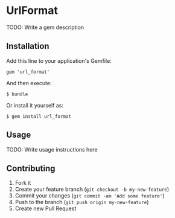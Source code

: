 # UrlFormat

TODO: Write a gem description

## Installation

Add this line to your application's Gemfile:

    gem 'url_format'

And then execute:

    $ bundle

Or install it yourself as:

    $ gem install url_format

## Usage

TODO: Write usage instructions here

## Contributing

1. Fork it
2. Create your feature branch (`git checkout -b my-new-feature`)
3. Commit your changes (`git commit -am 'Add some feature'`)
4. Push to the branch (`git push origin my-new-feature`)
5. Create new Pull Request
